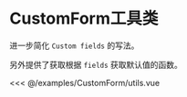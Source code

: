 # CustomForm工具类

进一步简化 `Custom fields` 的写法。

另外提供了获取根据 `fields` 获取默认值的函数。


<CustomFormUtils />

<<< @/examples/CustomForm/utils.vue
